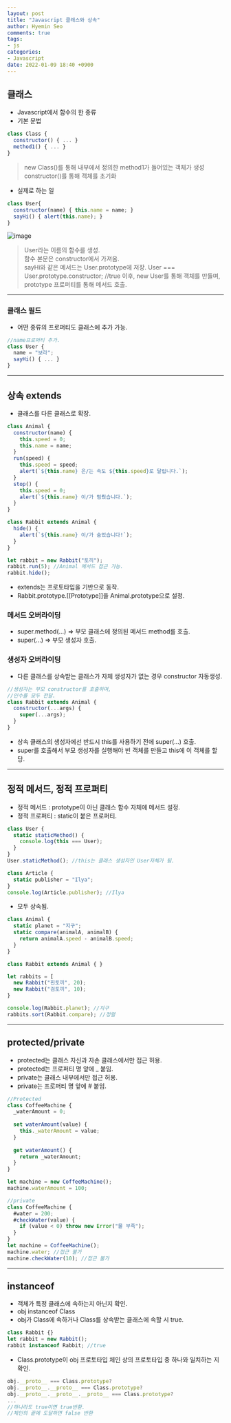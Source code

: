 ```yaml
---
layout: post
title: "Javascript 클래스와 상속"
author: Hyemin Seo
comments: true
tags:
- js
categories:
- Javascript
date: 2022-01-09 18:40 +0900
---
```


## 클래스  
- Javascript에서 함수의 한 종류  
- 기본 문법  
```javascript
class Class {
  constructor() { ... }
  method1() { ... }
}
```
> new Class()를 통해 내부에서 정의한 method1가 들어있는 객체가 생성  
> constructor()를 통해 객체를 초기화  
- 실제로 하는 일  
```javascript
class User{
  constructor(name) { this.name = name; }
  sayHi() { alert(this.name); }
}
```
![image](https://user-images.githubusercontent.com/75344562/148646866-68daaafe-8e9e-4463-9c62-fd2ecdb7816e.png)  

> User라는 이름의 함수를 생성.  
> 함수 본문은 constructor에서 가져옴.  
> sayHi와 같은 메서드는 User.prototype에 저장.
> User === User.prototype.constructor; //true
> 이후, new User를 통해 객체를 만들며, prototype 프로퍼티를 통해 메서드 호출.  

***  

### 클래스 필드
- 어떤 종류의 프로퍼티도 클래스에 추가 가능.  
```javascript
//name프로퍼티 추가.
class User {
  name = "보라";
  sayHi() { ... }
}
```

***  

## 상속 extends
- 클래스를 다른 클래스로 확장.  
```javascript
class Animal {
  constructor(name) {
    this.speed = 0;
    this.name = name;
  }
  run(speed) {
    this.speed = speed;
    alert(`${this.name} 은/는 속도 ${this.speed}로 달립니다.`);
  }
  stop() {
    this.speed = 0;
    alert(`${this.name} 이/가 멈췄습니다.`);
  }
}

class Rabbit extends Animal {
  hide() {
    alert(`${this.name} 이/가 숨었습니다!`);
  }
}

let rabbit = new Rabbit("토끼");
rabbit.run(5); //Animal 메서드 접근 가능.
rabbit.hide();
```
- extends는 프로토타입을 기반으로 동작.
- Rabbit.prototype.[[Prototype]]을 Animal.prototype으로 설정.  

### 메서드 오버라이딩
- super.method(...) => 부모 클래스에 정의된 메서드 method를 호출.  
- super(...) => 부모 생성자 호출.  


### 생성자 오버라이딩
- 다른 클래스를 상속받는 클래스가 자체 생성자가 없는 경우 constructor 자동생성.    
```javascript
//생성자는 부모 constructor를 호출하며,
//인수를 모두 전달.
class Rabbit extends Animal {
  constructor(...args) {
    super(...args);
  }
}
```
- 상속 클래스의 생성자에선 반드시 this를 사용하기 전에 super(...) 호출.  
- super를 호출해서 부모 생성자를 실행해야 빈 객체를 만들고 this에 이 객체를 할당.   

***  


## 정적 메서드, 정적 프로퍼티  
- 정적 메서드 : prototype이 아닌 클래스 함수 자체에 메서드 설정.  
- 정적 프로퍼티 : static이 붙은 프로퍼티.  

```javascript
class User {
  static staticMethod() {
    console.log(this === User);
  }
}
User.staticMethod(); //this는 클래스 생성자인 User자체가 됨.

class Article {
  static publisher = "Ilya";
}
console.log(Article.publisher); //Ilya
```
- 모두 상속됨.  

```javascript
class Animal {
  static planet = "지구";
  static compare(animalA, animalB) {
    return animalA.speed - animalB.speed;
  }
}

class Rabbit extends Animal { }

let rabbits = [
  new Rabbit("흰토끼", 20);
  new Rabbit("검토끼", 10);
}

console.log(Rabbit.planet); //지구
rabbits.sort(Rabbit.compare); //정렬
```

***    

  
## protected/private  
- protected는 클래스 자신과 자손 클래스에서만 접근 허용.  
- protected는 프로퍼티 명 앞에 \_ 붙임.
- private는 클래스 내부에서만 접근 허용.    
- private는 프로퍼티 명 앞에 \# 붙임.  
```javascript
//Protected
class CoffeeMachine {
  _waterAmount = 0;
  
  set waterAmount(value) {
    this._waterAmount = value;
  }
  
  get waterAmount() {
    return _waterAmount;
  }
}

let machine = new CoffeeMachine();
machine.waterAmount = 100;
```

```javascript
//private
class CoffeeMachine {
  #water = 200;
  #checkWater(value) {
    if (value < 0) throw new Error("물 부족");
  }
}
let machine = CoffeeMachine();
machine.water; //접근 불가
machine.checkWater(10); //접근 불가
```
***   



## instanceof  
- 객체가 특정 클래스에 속하는지 아닌지 확인.   
- obj instanceof Class   
- obj가 Class에 속하거나 Class를 상속받는 클래스에 속할 시 true.   
```javascript
class Rabbit {}
let rabbit = new Rabbit();
rabbit instanceof Rabbit; //true
```
- Class.prototype이 obj 프로토타입 체인 상의 프로토타입 중 하나와 일치하는 지 확인.  
```javascript
obj.__proto__ === Class.prototype?
obj.__proto__.__proto__ === Class.prototype?
obj.__proto__.__proto__.__proto__ === Class.prototype?
...
//하나라도 true이면 true반환.
//체인의 끝에 도달하면 false 반환
```






